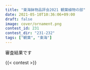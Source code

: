 ```yaml
---
title: "東海鉢物品評会2021 観葉植物の部"
date: 2021-05-10T10:36:06+09:00
draft: false
image: cover/ornament.png
contest_id: 231
contest_dir: "231-232"
tags: ["観葉", "東海"]
---
```

審査結果です

{{< contest >}}
